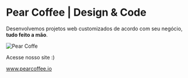 # Pear Coffee | Design & Code

Desenvolvemos projetos web customizados de acordo com seu negócio, **tudo feito a mão**.

![Pear Coffe](http://cssreel.com/wp-content/uploads/2016/05/sceen.jpg)

Acesse nosso site :)

www.pearcoffee.io
